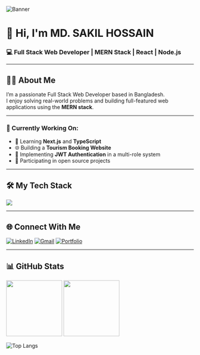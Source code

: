 ![Banner](https://i.ibb.co/ymqKm2SX/untitlsssssed.png)

# 👋 Hi, I'm MD. SAKIL HOSSAIN  
### 💻 Full Stack Web Developer | MERN Stack | React | Node.js

---

## 👨‍💻 About Me
I’m a passionate Full Stack Web Developer based in Bangladesh.  
I enjoy solving real-world problems and building full-featured web applications using the **MERN stack**.

---

### 🚀 Currently Working On:
- 🧠 Learning **Next.js** and **TypeScript**
- 🌐 Building a **Tourism Booking Website**
- 🔐 Implementing **JWT Authentication** in a multi-role system
- 🧩 Participating in open source projects

---

## 🛠️ My Tech Stack
<p>
  <img src="https://skillicons.dev/icons?i=html,css,js,ts,react,nextjs,nodejs,express,mongodb,firebase,tailwind,git,github,vscode" />
</p>

---

## 🌐 Connect With Me
[![LinkedIn](https://img.shields.io/badge/LinkedIn-blue?logo=linkedin&style=for-the-badge)](https://linkedin.com/in/your-link)
[![Gmail](https://img.shields.io/badge/Email-red?logo=gmail&style=for-the-badge)](mailto:shakilsorker111@gmail.com)
[![Portfolio](https://img.shields.io/badge/Portfolio-000?style=for-the-badge&logo=vercel)](https://your-portfolio-link.com)

---

## 📊 GitHub Stats
<p align="left">
  <img src="https://github-readme-stats.vercel.app/api?username=mdsakilhossain&show_icons=true&theme=react" height="150"/>
  <img src="https://github-readme-streak-stats.herokuapp.com/?user=mdsakilhossain&theme=react" height="150"/>
</p>

![Top Langs](https://github-readme-stats.vercel.app/api/top-langs/?username=mdsakilhossain&layout=compact&theme=react)

